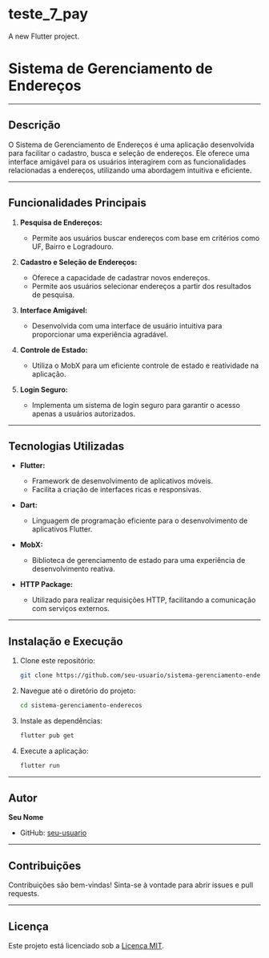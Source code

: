 # teste_7_pay

A new Flutter project.

# Sistema de Gerenciamento de Endereços


---


## Descrição


O Sistema de Gerenciamento de Endereços é uma aplicação desenvolvida para facilitar o cadastro, busca e seleção de endereços. Ele oferece uma interface amigável para os usuários interagirem com as funcionalidades relacionadas a endereços, utilizando uma abordagem intuitiva e eficiente.


---


## Funcionalidades Principais


1. **Pesquisa de Endereços:**
   - Permite aos usuários buscar endereços com base em critérios como UF, Bairro e Logradouro.


2. **Cadastro e Seleção de Endereços:**
   - Oferece a capacidade de cadastrar novos endereços.
   - Permite aos usuários selecionar endereços a partir dos resultados de pesquisa.


3. **Interface Amigável:**
   - Desenvolvida com uma interface de usuário intuitiva para proporcionar uma experiência agradável.


4. **Controle de Estado:**
   - Utiliza o MobX para um eficiente controle de estado e reatividade na aplicação.


5. **Login Seguro:**
   - Implementa um sistema de login seguro para garantir o acesso apenas a usuários autorizados.


---


## Tecnologias Utilizadas


- **Flutter:**
  - Framework de desenvolvimento de aplicativos móveis.
  - Facilita a criação de interfaces ricas e responsivas.


- **Dart:**
  - Linguagem de programação eficiente para o desenvolvimento de aplicativos Flutter.


- **MobX:**
  - Biblioteca de gerenciamento de estado para uma experiência de desenvolvimento reativa.


- **HTTP Package:**
  - Utilizado para realizar requisições HTTP, facilitando a comunicação com serviços externos.


---


## Instalação e Execução


1. Clone este repositório:
   ```bash
   git clone https://github.com/seu-usuario/sistema-gerenciamento-enderecos.git
   ```


2. Navegue até o diretório do projeto:
   ```bash
   cd sistema-gerenciamento-enderecos
   ```


3. Instale as dependências:
   ```bash
   flutter pub get
   ```


4. Execute a aplicação:
   ```bash
   flutter run
   ```


---


## Autor


**Seu Nome**
- GitHub: [seu-usuario](https://github.com/Matheus-o-alves)


---


## Contribuições


Contribuições são bem-vindas! Sinta-se à vontade para abrir issues e pull requests.


---


## Licença


Este projeto está licenciado sob a [Licença MIT](LICENSE).
